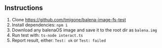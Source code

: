 ## Instructions

1. Clone https://github.com/tmigone/balena-image-fs-test
2. Install dependencies: `npm i`
3. Download any balenaOS image and save it to the root dir as `balena.img`
4. Run test with: `ts-node interact.ts`
5. Report result, either: `Test: ok` or `Test: failed`
